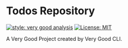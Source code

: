 # Todos Repository

[![style: very good analysis][very_good_analysis_badge]][very_good_analysis_link]
[![License: MIT][license_badge]][license_link]

A Very Good Project created by Very Good CLI.


[license_badge]: https://img.shields.io/badge/license-MIT-blue.svg
[license_link]: https://opensource.org/licenses/MIT
[very_good_analysis_badge]: https://img.shields.io/badge/style-very_good_analysis-B22C89.svg
[very_good_analysis_link]: https://pub.dev/packages/very_good_analysis